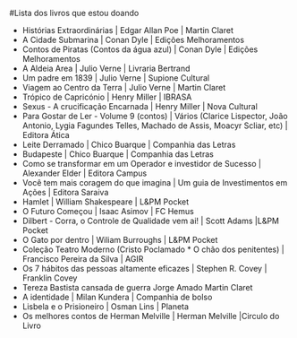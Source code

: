 #Lista dos livros que estou doando

* Histórias Extraordinárias	| Edgar Allan Poe | 	Martin Claret
* A Cidade Submarina	| Conan Dyle	| Edições Melhoramentos
* Contos de Piratas (Contos da água azul)	| Conan Dyle | 	Edições Melhoramentos
* A Aldeia Area	| Julio Verne	|  Livraria Bertrand
* Um padre em 1839	| Julio Verne |	Supione Cultural
* Viagem ao Centro da Terra	| Julio Verne |	Martin Claret
* Trópico de Capricónio	| Henry Miller	| IBRASA
* Sexus - A crucificação Encarnada | Henry Miller |	Nova Cultural
* Para Gostar de Ler - Volume 9 (contos)	| Vários (Clarice Lispector, João Antonio, Lygia Fagundes Telles, Machado de Assis, Moacyr Scliar, etc)	| Editora Ática
* Leite Derramado |	Chico Buarque |	Companhia das Letras
* Budapeste |	Chico Buarque |	Companhia das Letras
* Como se transformar em um Operador e investidor de Sucesso |	Alexander Elder |	Editora Campus
* Você tem mais coragem do que imagina | Um guia de Investimentos em Ações	|	Editora Saraiva
* Hamlet | William Shakespeare	| L&PM Pocket
* O Futuro Começou	| Isaac Asimov |	FC Hemus
* Dilbert - Corra, o Controle de Qualidade vem ai!	| Scott Adams	|L&PM Pocket
* O Gato por dentro	| Wiliam Burroughs	| L&PM Pocket
* Coleção Teatro Moderno (Cristo Poclamado * O chão dos penitentes) | Francisco Pereira da Silva |	AGIR
* Os 7 hábitos das pessoas altamente eficazes	| Stephen R. Covey |	Franklin Covey
* Tereza Bastista cansada de guerra	Jorge Amado	Martin Claret
* A identidade |	Milan Kundera |	Companhia de bolso
* Lisbela e o Prisioneiro	| Osman Lins |	Planeta
* Os melhores contos de Herman Melville	| Herman Melville	 |Circulo do Livro
